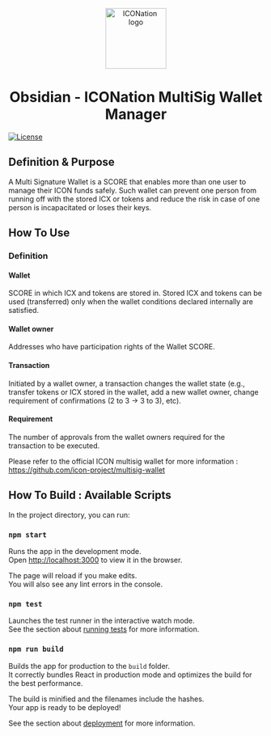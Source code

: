 <p align="center">
  <img 
    src="https://iconation.team/images/very_small.png" 
    width="120px"
    alt="ICONation logo">
</p>

<h1 align="center">Obsidian - ICONation MultiSig Wallet Manager</h1>

 [![License](https://img.shields.io/badge/License-Apache%202.0-blue.svg)](https://opensource.org/licenses/Apache-2.0)


## Definition & Purpose

A Multi Signature Wallet is a SCORE that enables more than one user to manage their ICON funds safely. Such wallet can prevent one person from running off with the stored ICX or tokens and reduce the risk in case of one person is incapacitated or loses their keys.

## How To Use
### Definition

#### Wallet
SCORE in which ICX and tokens are stored in. Stored ICX and tokens can be used (transferred) only when the wallet conditions declared internally are satisfied.

#### Wallet owner
Addresses who have participation rights of the Wallet SCORE. 

#### Transaction
Initiated by a wallet owner, a transaction changes the wallet state (e.g., transfer tokens or ICX stored in the wallet, add a new wallet owner, change requirement of confirmations (2 to 3 -> 3 to 3), etc).

#### Requirement
The number of approvals from the wallet owners required for the transaction to be executed.


Please refer to the official ICON multisig wallet for more information :
https://github.com/icon-project/multisig-wallet


## How To Build : Available Scripts

In the project directory, you can run:

### `npm start`

Runs the app in the development mode.<br>
Open [http://localhost:3000](http://localhost:3000) to view it in the browser.

The page will reload if you make edits.<br>
You will also see any lint errors in the console.

### `npm test`

Launches the test runner in the interactive watch mode.<br>
See the section about [running tests](https://facebook.github.io/create-react-app/docs/running-tests) for more information.

### `npm run build`

Builds the app for production to the `build` folder.<br>
It correctly bundles React in production mode and optimizes the build for the best performance.

The build is minified and the filenames include the hashes.<br>
Your app is ready to be deployed!

See the section about [deployment](https://facebook.github.io/create-react-app/docs/deployment) for more information.
